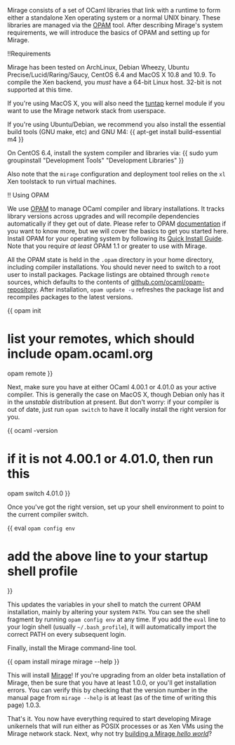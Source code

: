 Mirage consists of a set of OCaml libraries that link with a runtime to form either a standalone Xen operating system or a normal UNIX binary. These libraries are managed via the [OPAM](http://opam.ocaml.org) tool. After describing Mirage's system requirements, we will introduce the basics of OPAM and setting up for Mirage.

!!Requirements

Mirage has been tested on ArchLinux, Debian Wheezy, Ubuntu Precise/Lucid/Raring/Saucy, CentOS 6.4 and MacOS X 10.8 and 10.9. To compile the Xen backend, you *must* have a 64-bit Linux host. 32-bit is not supported at this time.

If you're using MacOS X, you will also need the [tuntap](http://tuntaposx.sourceforge.net/) kernel module if you want to use the Mirage network stack from userspace.

If you're using Ubuntu/Debian, we recommend you also install the essential build tools (GNU make, etc) and GNU M4:
{{
apt-get install build-essential m4
}}

On CentOS 6.4, install the system compiler and libraries via:
{{
sudo yum groupinstall "Development Tools" "Development Libraries"
}}

Also note that the `mirage` configuration and deployment tool relies on the `xl` Xen toolstack to run virtual machines.

!! Using OPAM

We use [OPAM](http://opam.ocaml.org) to manage OCaml compiler and library installations. It tracks library versions across upgrades and will recompile dependencies automatically if they get out of date. Please refer to OPAM [documentation](https://opam.ocaml.org) if you want to know more, but we will cover the basics to get you started here. Install OPAM for your operating system by following its [Quick Install Guide](http://opam.ocaml.org/doc/Quick_Install.html).  Note that you require *at least* OPAM 1.1 or greater to use with Mirage.

All the OPAM state is held in the `.opam` directory in your home directory, including compiler installations. You should never need to switch to a root user to install packages. Package listings are obtained through `remote` sources, which defaults to the contents of [github.com/ocaml/opam-repository](http://github.com/ocaml/opam-repository).
After installation, `opam update -u` refreshes the package list and recompiles packages to the latest versions.

{{
opam init
# list your remotes, which should include opam.ocaml.org 
opam remote
}}

Next, make sure you have at either OCaml 4.00.1 or 4.01.0 as your active compiler. This is generally the case on MacOS X, though Debian only has it in the *unstable* distribution at present. But don't worry: if your compiler is out of date, just run `opam switch` to have it locally install the right version for you.

{{
ocaml -version
# if it is not 4.00.1 or 4.01.0, then run this
opam switch 4.01.0
}}

Once you've got the right version, set up your shell environment to point to the current compiler switch.

{{
eval `opam config env`
# add the above line to your startup shell profile
}}

This updates the variables in your shell to match the current OPAM installation, mainly by altering your system `PATH`. You can see the shell fragment by running `opam config env` at any time. If you add the `eval` line to your login shell (usually `~/.bash_profile`), it will automatically import the correct PATH on every subsequent login.

Finally, install the Mirage command-line tool.

{{
opam install mirage
mirage --help
}}

This will install [Mirage](https://github.com/mirage/mirage)!
If you're upgrading from an older beta installation of Mirage, then be sure that you have at least 1.0.0, or you'll get installation errors.  You can verify this by checking that the version number in the manual page from `mirage --help` is at least (as of the time of writing this page) 1.0.3.


That's it. You now have everything required to start developing Mirage unikernels that will run either as POSIX processes or as Xen VMs using the Mirage network stack. Next, why not try [building a Mirage *hello world*](/wiki/hello-world)?
